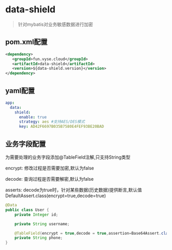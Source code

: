 # data-shield

> 针对mybatis对业务敏感数据进行加密

## pom.xml配置


```xml
<dependency>
   <groupId>fun.vyse.cloud</groupId>
   <artifactId>data-shield</artifactId>
   <version>${data-shield.version}</version>
</dependency>
```

## yaml配置


```yaml
app:
  data:
    shield:
      enable: true
      strategy: aes #支持AES/DES模式 
      key: AD42F6697B035B7580E4FEF93BE20BAD
```

## 业务字段配置

为需要处理的业务字段添加@TableField注解,只支持String类型

encrypt: 修改过程是否需要加密,默认为false

decode: 查询过程是否需要解密,默认为false

asserts: decode为true时，针对某些数据(历史数据)提供断言,默认值DefaultAssert.class(encrypt=true,decode=true)

```java
@Data
public class User {
    private Integer id;

    private String username;

    @TableField(encrypt = true,decode = true,assertion=Base64Assert.class)
    private String phone;
}
```

